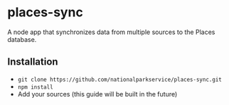 # places-sync

A node app that synchronizes data from multiple sources to the Places database.

## Installation

- `git clone https://github.com/nationalparkservice/places-sync.git`
- `npm install`
- Add your sources (this guide will be built in the future)

